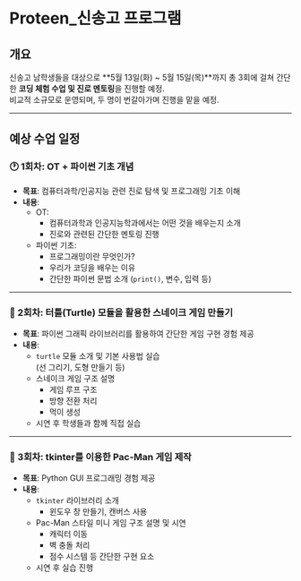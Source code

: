 # Proteen_신송고 프로그램

## 개요

신송고 남학생들을 대상으로 **5월 13일(화) ~ 5월 15일(목)**까지 총 3회에 걸쳐 간단한 **코딩 체험 수업 및 진로 멘토링**을 진행할 예정.  
비교적 소규모로 운영되며, 두 명이 번갈아가며 진행을 맡을 예정.

---

## 예상 수업 일정

### 🕐 1회차: OT + 파이썬 기초 개념

- **목표**: 컴퓨터과학/인공지능 관련 진로 탐색 및 프로그래밍 기초 이해
- **내용**:
  - OT:  
    - 컴퓨터과학과 인공지능학과에서는 어떤 것을 배우는지 소개
    - 진로와 관련된 간단한 멘토링 진행
  - 파이썬 기초:
    - 프로그래밍이란 무엇인가?
    - 우리가 코딩을 배우는 이유
    - 간단한 파이썬 문법 소개 (`print()`, 변수, 입력 등)

---

### 🐍 2회차: 터틀(Turtle) 모듈을 활용한 스네이크 게임 만들기

- **목표**: 파이썬 그래픽 라이브러리를 활용하여 간단한 게임 구현 경험 제공
- **내용**:
  - `turtle` 모듈 소개 및 기본 사용법 실습  
    (선 그리기, 도형 만들기 등)
  - 스네이크 게임 구조 설명
    - 게임 루프 구조
    - 방향 전환 처리
    - 먹이 생성
  - 시연 후 학생들과 함께 직접 실습

---

### 👾 3회차: tkinter를 이용한 Pac-Man 게임 제작

- **목표**: Python GUI 프로그래밍 경험 제공
- **내용**:
  - `tkinter` 라이브러리 소개
    - 윈도우 창 만들기, 캔버스 사용
  - Pac-Man 스타일 미니 게임 구조 설명 및 시연
    - 캐릭터 이동
    - 벽 충돌 처리
    - 점수 시스템 등 간단한 구현 요소
  - 시연 후 실습 진행

